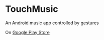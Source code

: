 TouchMusic
==========

An Android music app controlled by gestures

On [Google Play Store](https://play.google.com/store/apps/details?id=com.touchmusicfree&feature=search_result#?t=W251bGwsMSwyLDEsImNvbS50b3VjaG11c2ljZnJlZSJd)
